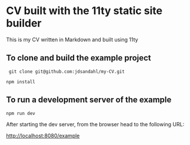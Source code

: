 # CV built with the 11ty static site builder

This is my CV written in Markdown and built using 11ty

## To clone and build the example project
` git clone git@github.com:jdsandahl/my-CV.git`

`npm install`

## To run a development server of the example
`npm run dev`

After starting the dev server, from the browser head to the following URL:

[http://localhost:8080/example](http://localhost:8080/example)